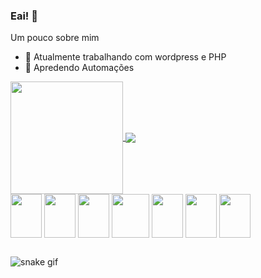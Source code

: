 ### Eai! 👋

Um pouco sobre mim
- 🔭 Atualmente trabalhando com wordpress e PHP
- 🌱 Apredendo Automações


<a href="https://github.com/joseduardoamorim/github-readme-stats">
  <img height="180em" align="center" src="https://github-readme-stats.vercel.app/api?username=joseduardoamorim&count_private=true&show_icons=true&theme=jolly&locale=pt-br" />
</a>
<a href="https://github.com/joseduardoamorimi/convoychat">
  <img align="center" src="https://github-readme-stats.vercel.app/api/top-langs/?username=joseduardoamorim&locale=pt-br&theme=jolly" />
</a>
<div style="display: inline_block">
<img align="center" height="70" width="50" src="https://cdn.jsdelivr.net/gh/devicons/devicon/icons/html5/html5-original.svg" />
<img align="center" height="70" width="50" src="https://cdn.jsdelivr.net/gh/devicons/devicon/icons/css3/css3-original.svg" />
<img align="center" height="70" width="50" src="https://cdn.jsdelivr.net/gh/devicons/devicon/icons/javascript/javascript-original.svg" />
<img align="center" height="70" width="60" src="https://cdn.jsdelivr.net/gh/devicons/devicon/icons/bootstrap/bootstrap-original.svg" />
<img align="center" height="70" width="50" src="https://cdn.jsdelivr.net/gh/devicons/devicon/icons/wordpress/wordpress-plain.svg" />
<img align="center" height="70" width="50" src="https://cdn.jsdelivr.net/gh/devicons/devicon/icons/php/php-original.svg" /> 
<img align="center" height="70" width="50" src="https://cdn.jsdelivr.net/gh/devicons/devicon/icons/vscode/vscode-original.svg" />
</div>

##

![snake gif](https://github.com/joseduardoamorim/joseduardoamorim/blob/output/github-contribution-grid-snake.svg)
